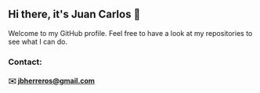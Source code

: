 ## Hi there, it's Juan Carlos 👋

Welcome to my GitHub profile. Feel free to have a look at my repositories to see what I can do. 

### Contact:
#### :envelope: jbherreros@gmail.com
